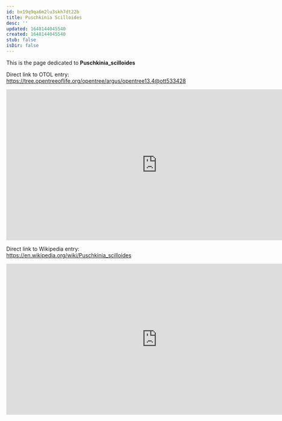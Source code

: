 ```yaml
---
id: bx19q9qa6m2lu3skh7dt22b
title: Puschkinia Scilloides
desc: ''
updated: 1648144045540
created: 1648144045540
stub: false
isDir: false
---
```

This is the page dedicated to **Puschkinia_scilloides**


Direct link to OTOL entry: https://tree.opentreeoflife.org/opentree/argus/opentree13.4@ott533428



<html>
    <body>
    <iframe src="https://tree.opentreeoflife.org/opentree/argus/opentree13.4@ott533428"
    width="800" height="400" frameborder="0" allowfullscreen> </iframe>
    </body>
</html>
    


Direct link to Wikipedia entry: https://en.wikipedia.org/wiki/Puschkinia_scilloides



<html>
    <body>
    <iframe src="https://en.wikipedia.org/wiki/Puschkinia_scilloides"
    width="800" height="400" frameborder="0" allowfullscreen> </iframe>
    </body>
</html>
    
